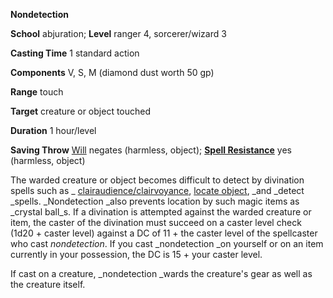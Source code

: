  **Nondetection**

**School** abjuration; **Level** ranger 4, sorcerer/wizard 3

**Casting Time** 1 standard action

**Components** V, S, M (diamond dust worth 50 gp)

**Range** touch

**Target** creature or object touched

**Duration** 1 hour/level

**Saving Throw** [Will](../combat.html#_will) negates (harmless, object); **[Spell Resistance](../glossary.html#_spell-resistance)** yes (harmless, object)

The warded creature or object becomes difficult to detect by divination spells such as _ [clairaudience/clairvoyance](clairaudienceClairvoyance.html#_clairaudience-clairvoyance), [locate object](locateObject.html#_locate-object), _and _detect _spells. _Nondetection _also prevents location by such magic items as _crystal ball_s. If a divination is attempted against the warded creature or item, the caster of the divination must succeed on a caster level check (1d20 + caster level) against a DC of 11 + the caster level of the spellcaster who cast _nondetection_. If you cast _nondetection _on yourself or on an item currently in your possession, the DC is 15 + your caster level.

If cast on a creature, _nondetection _wards the creature's gear as well as the creature itself.

